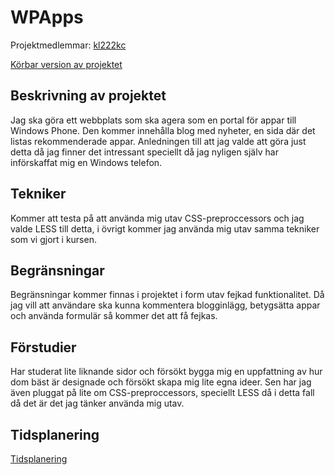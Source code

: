 # WPApps
Projektmedlemmar: 
[kl222kc](https://github.com/kl222kc)

[Körbar version av projektet](#)

## Beskrivning av projektet
Jag ska göra ett webbplats som ska agera som en portal för appar till Windows Phone. Den kommer innehålla blog med nyheter, en sida där det listas rekommenderade appar. Anledningen till att jag valde att göra just detta då jag finner det intressant speciellt då jag nyligen själv har införskaffat mig en Windows telefon.

## Tekniker
Kommer att testa på att använda mig utav CSS-preproccessors och jag valde LESS till detta, i övrigt kommer jag använda mig utav samma tekniker som vi gjort i kursen.

## Begränsningar
Begränsningar kommer finnas i projektet i form utav fejkad funktionalitet. Då jag vill att användare ska kunna kommentera blogginlägg, betygsätta appar och använda formulär så kommer det att få fejkas.

## Förstudier
Har studerat lite liknande sidor och försökt bygga mig en uppfattning av hur dom bäst är designade och försökt skapa mig lite egna ideer. Sen har jag även pluggat på lite om CSS-preproccessors, speciellt LESS då i detta fall då det är det jag tänker använda mig utav.

## Tidsplanering
[Tidsplanering](https://docs.google.com/spreadsheet/ccc?key=0AqfOvzC0bPfCdGNsWHBsSlhHeHdHTUR1Y0w2VXhGUmc#gid=0)
